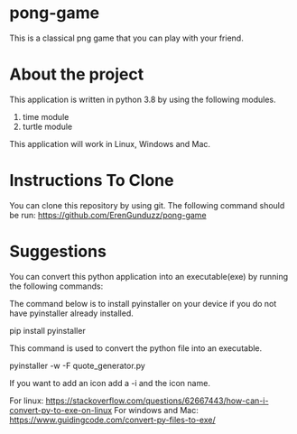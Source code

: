 # pong-game
This is a classical png game that you can play with your friend. 

<h1>About the project</h1>
This application is written in python 3.8 by using the following modules.
<ol>
  <li>time module </li>
  <li>turtle module </li>
</ol>
This application will work in Linux, Windows and Mac.

<h1> Instructions To Clone </h1> 
You can clone this repository by using git. The following command should 
be run:
<a href="https://github.com/ErenGunduzz/pong-game">https://github.com/ErenGunduzz/pong-game</a>

<h1> Suggestions </h1>
You can convert this python application into an executable(exe) by running the following commands:

The command below is to install pyinstaller on your device if you do not have pyinstaller already installed.

pip install pyinstaller

This command is used to convert the python file into an executable.

pyinstaller -w -F quote_generator.py

If you want to add an icon add a -i and the icon name.

For linux: https://stackoverflow.com/questions/62667443/how-can-i-convert-py-to-exe-on-linux For windows and Mac: https://www.guidingcode.com/convert-py-files-to-exe/
